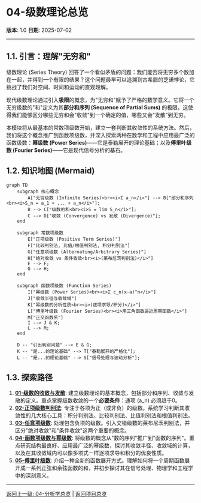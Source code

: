 # 04-级数理论总览

**版本**: 1.0
**日期**: 2025-07-02

---

## 1.1. 引言：理解"无穷和"

级数理论 (Series Theory) 回答了一个看似矛盾的问题：我们能否将无穷多个数加在一起，并得到一个有限的结果？这个问题最早可以追溯到古希腊的芝诺悖论，它挑战了我们对空间、时间和运动的直观理解。

现代级数理论通过引入**极限**的概念，为"无穷和"赋予了严格的数学意义。它将一个无穷级数的"和"定义为其**部分和序列 (Sequence of Partial Sums)** 的极限。这使得我们能够区分哪些无穷和会"收敛"到一个确定的值，哪些又会"发散"到无穷。

本模块将从最基本的常数项级数开始，建立一套判断其收敛性的系统方法。然后，我们将这个概念推广到函数项级数，并深入探索两种在数学和工程中应用最广泛的函数级数：**幂级数 (Power Series)**——它是泰勒展开的理论基础；以及**傅里叶级数 (Fourier Series)**——它是现代信号分析的基石。

## 1.2. 知识地图 (Mermaid)

```mermaid
graph TD
    subgraph 核心概念
        A["无穷级数 (Infinite Series)<br><i>Σ a_n</i>"] --> B["部分和序列<br><i>S_n = a_1 + ... + a_n</i>"];
        B --> C["级数的和<br><i>S = lim S_n</i>"];
        C --> D["收敛 (Convergence) vs 发散 (Divergence)"];
    end

    subgraph 常数项级数
        E["正项级数 (Positive Term Series)"]
        F["比较判别法, 比值/根值判别法, 积分判别法"]
        G["任意项级数 (Alternating/Arbitrary Series)"]
        H["绝对收敛 vs 条件收敛<br><i>(莱布尼茨判别法)</i>"]
        E --> F;
        G --> H;
    end

    subgraph 函数项级数 (Function Series)
        I["幂级数 (Power Series)<br><i>Σ c_n(x-a)^n</i>"]
        J["收敛半径与收敛域"]
        K["幂级数的分析性质<br><i>(逐项求导/积分)</i>"]
        L["傅里叶级数 (Fourier Series)<br><i>用三角函数逼近周期函数</i>"]
        M["正交函数系"]
        I --> J & K;
        L --> M;
    end
    
    D -- "引出判别问题" --> E & G;
    K -- "是...的理论基础" --> T["泰勒展开的严格化"];
    L -- "是...的理论基础" --> S["信号处理与波动分析"];

```

## 1.3. 探索路径

1.  **[01-级数的收敛与发散](./01-级数的收敛与发散.md)**: 建立级数理论的基本概念，包括部分和序列、收敛与发散的定义。重点掌握级数收敛的一个**必要条件**：通项 \(a_n\) 必须趋于0。
2.  **[02-正项级数判别法](./02-正项级数判别法.md)**: 专注于各项为正（或非负）的级数。系统学习判断其收敛性的几大核心工具：积分判别法、比较判别法、比值判别法和根值判别法。
3.  **[03-任意项级数](./03-任意项级数.md)**: 处理包含负项的级数。引入交错级数的莱布尼茨判别法，并区分"绝对收敛"和"条件收敛"这两个重要的概念。
4.  **[04-函数项级数与幂级数](./04-函数项级数与幂级数.md)**: 将级数的概念从"数的序列"推广到"函数的序列"。重点研究结构最良好、应用最广泛的幂级数，探讨其收敛半径、收敛域的计算，以及在其收敛域内可以像多项式一样逐项求导和积分的优良性质。
5.  **[05-傅里叶级数](./05-傅里叶级数.md)**: 介绍一种全新的函数展开方式。理解如何将一个周期函数展开成一系列正弦和余弦函数的和，并初步探讨其在信号处理、物理学和工程学中的深刻意义。

---
[返回上一级: 04-分析学总览](../00-分析学总览.md) | [返回项目总览](../../09-项目总览/00-项目总览.md) 
